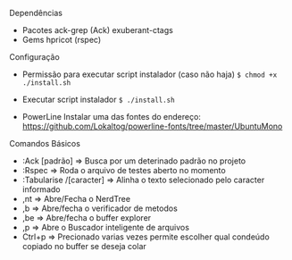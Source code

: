 Dependências

  - Pacotes
     ack-grep (Ack)
     exuberant-ctags
  - Gems
     hpricot (rspec)

Configuração

  - Permissão para executar script instalador (caso não haja)
    `$ chmod +x ./install.sh`

  - Executar script instalador
    `$ ./install.sh`

  - PowerLine
    Instalar uma das fontes do endereço: https://github.com/Lokaltog/powerline-fonts/tree/master/UbuntuMono

Comandos Básicos

  - :Ack [padrão]           => Busca por um deterinado padrão no projeto
  - :Rspec                  => Roda o arquivo de testes aberto no momento
  - :Tabularise /[caracter] => Alinha o texto selecionado pelo caracter informado
  - ,nt                     => Abre/Fecha o NerdTree
  - ,b                      => Abre/fecha o verificador de metodos
  - ,be                     => Abre/fecha o buffer explorer
  - ,p                      => Abre o Buscador inteligente de arquivos
  - Ctrl+p                  => Precionado varias vezes permite escolher qual condeúdo copiado no buffer se deseja colar

